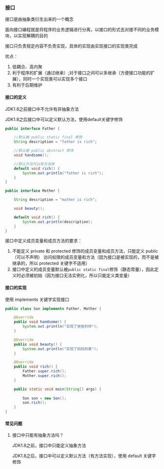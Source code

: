 ### 接口

接口是由抽象类衍生出来的一个概念

面向接口编程就是将程序的业务逻辑进行分离，以接口的形式去对接不同的业务模块，以实现解耦的目的

接口只负责规定内容不负责实现，具体的实现由实现接口的实现类完成

优点：

1. 低耦合、高内聚
2. 利于程序的扩展（通过继承）;对于接口之间可以多继承（方便接口功能的扩展），同时一个实现类可以实现多个接口
3. 有利于后期维护

#### 接口的定义

JDK1.8之前接口中不允许有非抽象方法

JDK1.8之后接口中可以定义默认方法，使用default关键字修饰

```java
public interface Father {

    //默认被 public static final 修饰
    String description = "father is rich";

    //默认被 public abstract 修饰
    void handsome();

    //默认方法可以有方法体
    default void rich() {
        System.out.println("father is rich");
    }
}

public interface Mother {

    String description = "mather is rich";

    void beauty();

    default void rich() {
        System.out.println(description);
    }
}
```

接口中定义成员变量和成员方法的要求：

1. 不能定义 private 和 protected 修饰的成员变量和成员方法，只能定义 public（可以不声明） 访问权限的成员变量和方法（因为接口是被实现的，而不是被继承的，所以 protected 关键字不适用）
2. 接口中定义的成员变量默认被`public static final`修饰（静态常量），因此定义时必须被初始（因为接口无法实例化，所以只能定义类变量）

#### 接口的实现

使用 implements 关键字实现接口

```java
public class Son implements Father, Mother {

    @Override
    public void handsome() {
        System.out.println("实现了爸爸的帅");
    }

    @Override
    public void beauty() {
        System.out.println("实现了妈妈的美");
    }

    @Override
    public void rich() {
        Father.super.rich();
        Mother.super.rich();
    }

    public static void main(String[] args) {
      
        Son son = new Son();
        son.rich();
    }
}
```

#### 常见问题

1. 接口中只能有抽象方法吗？

   JDK1.8之前，接口中只能定义抽象方法

   JDK1.8之后，接口中可以定义默认方法（有方法实现），使用 default 关键字修饰

   

